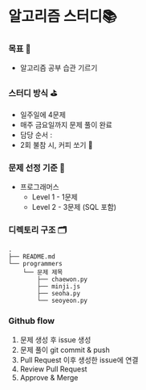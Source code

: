 # 알고리즘 스터디📚
### 목표 🎯
- 알고리즘 공부 습관 기르기 
### 스터디 방식 ⛳️
- 일주일에 4문제
- 매주 금요일까지 문제 풀이 완료 
- 담당 순서 : 
- 2회 불참 시, 커피 쏘기 🎉 
### 문제 선정 기준 🧐
- 프로그래머스 
  - Level 1 - 1문제
  - Level 2 - 3문제 (SQL 포함)
### 디렉토리 구조 🗂
```
.
├── README.md
└── programmers
    └── 문제 제목
        ├── chaewon.py
        ├── minji.js
        ├── seoha.py
        └── seoyeon.py
```
### Github flow 
1. 문제 생성 후 issue 생성
2. 문제 풀이 git commit & push
3. Pull Request 이후 생성한 issue에 연결
4. Review Pull Request
5. Approve & Merge